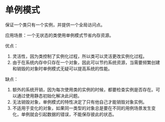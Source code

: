 # 单例模式
保证一个类只有一个实例，并提供一个全局访问点。  

应用场景：一个无状态的类使用单例模式节省内存资源。  

优点：  
1. 灵活性，因为类控制了实例化过程，所以类可以灵活更改实例化过程。  
2. 由于在系统内存中只存在一个对象，因此可以节约系统资源，当需要频繁创建和销毁的对象时单例模式无疑可以提高系统的性能。   

缺点：  
1. 额外的系统开销，因为每次使用类的实例的时候，都要检查实例是否存在。可以通过使用静态初始化解决此问题。  
2. 无法销毁对象，单例模式的特性决定了只有他自己才能销毁对象实例。
3. 不适用于变化的对象，如果同一类型的对象总是要在不同的用例场景发生变化，单例就会引起数据的错误，不能保存彼此的状态。